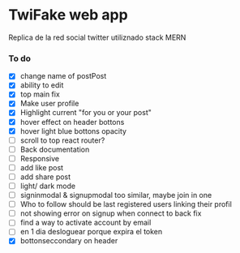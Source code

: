 # TwiFake web app

Replica de la red social twitter utiliznado stack MERN

### To do

- [x] change name of postPost
- [x] ability to edit
- [x] top main fix
- [x] Make user profile
- [x] Highlight current "for you or your post"
- [x] hover effect on header bottons
- [x] hover light blue bottons opacity
- [ ] scroll to top react router?
- [ ] Back documentation
- [ ] Responsive
- [ ] add like post
- [ ] add share post
- [ ] light/ dark mode
- [ ] signinmodal & signupmodal too similar, maybe join in one
- [ ] Who to follow should be last registered users linking their profil
- [ ] not showing error on signup when connect to back fix
- [ ] find a way to activate account by email
- [ ] en 1 dia desloguear porque expira el token
- [x] bottonseccondary on header
